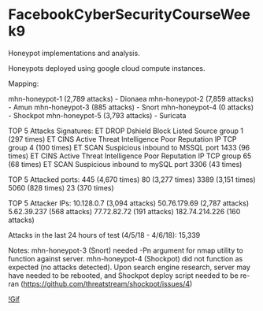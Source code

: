 # FacebookCyberSecurityCourseWeek9
Honeypot implementations and analysis.

Honeypots deployed using google cloud compute instances.

Mapping:

mhn-honeypot-1 (2,789 attacks) - Dionaea
mhn-honeypot-2 (7,859 attacks) - Amun
mhn-honeypot-3 (885 attacks) - Snort 
mhn-honeypot-4 (0 attacks) - Shockpot
mhn-honeypot-5 (3,793 attacks) - Suricata

TOP 5 Attacks Signatures:
ET DROP Dshield Block Listed Source group 1 (297 times)
ET CINS Active Threat Intelligence Poor Reputation IP TCP group 4 (100 times)
ET SCAN Suspicious inbound to MSSQL port 1433 (96 times)
ET CINS Active Threat Intelligence Poor Reputation IP TCP group 65 (68 times)
ET SCAN Suspicious inbound to mySQL port 3306 (43 times)

TOP 5 Attacked ports:
445 (4,670 times)
80 (3,277 times)
3389 (3,151 times)
5060 (828 times)
23 (370 times)

TOP 5 Attacker IPs:
10.128.0.7 (3,094 attacks)
50.76.179.69 (2,787 attacks)
5.62.39.237 (568 attacks)
77.72.82.72 (191 attacks)
182.74.214.226 (160 attacks)

Attacks in the last 24 hours of test (4/5/18 - 4/6/18):
15,339

Notes:
mhn-honeypot-3 (Snort) needed -Pn argument for nmap utility to function against server.
mhn-honeypot-4 (Shockpot) did not function as expected (no attacks detected). Upon search engine research, server may have needed to be rebooted, and Shockpot deploy script needed to be re-ran (https://github.com/threatstream/shockpot/issues/4)

[!Gif](https://github.com/jonkillinger/FacebookCyberSecurityCourseWeek9/blob/master/12.gif?raw=true)
